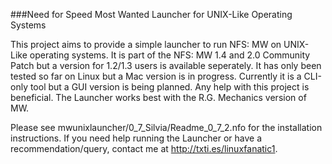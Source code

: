 ###Need for Speed Most Wanted Launcher for UNIX-Like Operating Systems

This project aims to provide a simple launcher to run NFS: MW on UNIX-Like operating systems. It is part of the NFS: MW 1.4 
and 2.0 Community Patch but a version for 1.2/1.3 users is available seperately. It has only been tested so far on Linux but 
a Mac version is in progress. Currently it is a CLI-only tool but a GUI version is being planned. Any help with this project 
is beneficial. The Launcher works best with the R.G. Mechanics version of MW.

Please see mwunixlauncher/0_7_Silvia/Readme_0_7_2.nfo for the installation instructions. If you need help running the Launcher
or have a recommendation/query, contact me at http://txti.es/linuxfanatic1.
